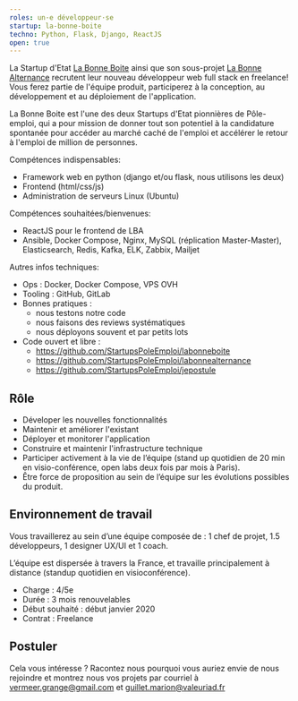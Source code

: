 ```yaml
---
roles: un·e développeur·se
startup: la-bonne-boite
techno: Python, Flask, Django, ReactJS
open: true
---
```


La Startup d'Etat [La Bonne Boite](https://labonneboite.pole-emploi.fr/) ainsi que son sous-projet [La Bonne Alternance](https://labonnealternance.pole-emploi.fr/) recrutent leur nouveau développeur web full stack en freelance! Vous ferez partie de l'équipe produit, participerez à la conception, au développement et au déploiement de l'application.

<!--more-->

La Bonne Boite est l'une des deux Startups d'Etat pionnières de Pôle-emploi, qui a pour mission de donner tout son potentiel à la candidature spontanée pour accéder au marché caché de l'emploi et accélérer le retour à l'emploi de million de personnes.

Compétences indispensables:

* Framework web en python (django et/ou flask, nous utilisons les deux)
* Frontend (html/css/js)
* Administration de serveurs Linux (Ubuntu)

Compétences souhaitées/bienvenues:

* ReactJS pour le frontend de LBA
* Ansible, Docker Compose, Nginx, MySQL (réplication Master-Master), Elasticsearch, Redis, Kafka, ELK, Zabbix, Mailjet

Autres infos techniques:

- Ops : Docker, Docker Compose, VPS OVH
- Tooling : GitHub, GitLab
- Bonnes pratiques :
    - nous testons notre code
    - nous faisons des reviews systématiques
    - nous déployons souvent et par petits lots
- Code ouvert et libre :
    - https://github.com/StartupsPoleEmploi/labonneboite
    - https://github.com/StartupsPoleEmploi/labonnealternance
    - https://github.com/StartupsPoleEmploi/jepostule

## Rôle

- Déveloper les nouvelles fonctionnalités
- Maintenir et améliorer l'existant
- Déployer et monitorer l'application
- Construire et maintenir l'infrastructure technique
- Participer activement à la vie de l’équipe (stand up quotidien de 20 min en visio-conférence, open labs deux fois par mois à Paris).
- Être force de proposition au sein de l’équipe sur les évolutions possibles du produit.

## Environnement de travail

Vous travaillerez au sein d’une équipe composée de : 1 chef de projet, 1.5 développeurs, 1 designer UX/UI et 1 coach.

L’équipe est dispersée à travers la France, et travaille principalement à distance (standup quotidien en visioconférence).

- Charge : 4/5e
- Durée : 3 mois renouvelables
- Début souhaité : début janvier 2020
- Contrat : Freelance

## Postuler

Cela vous intéresse ? Racontez nous pourquoi vous auriez envie de nous rejoindre et montrez nous vos projets par courriel à vermeer.grange@gmail.com et guillet.marion@valeuriad.fr

